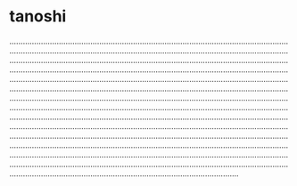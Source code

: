 # tanoshi

..............................................................................................................................................................................................................................................................................................................................................................................................................................................................................................................................................................................................................................................................................................................................................................................................................................................................................................................................................................................................................................................................................................................................................................................................................................................................................................................................................................................................................................................................................................................................................................................................................................................................................................................................................................................................................................................................................................................